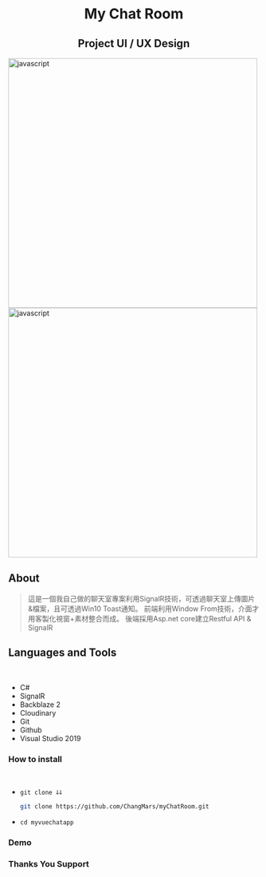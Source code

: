 <h1 align="center">My Chat Room</h1>
<H2 align="center">Project UI / UX Design</H2>

<!-- Garis Lurus -->
<img align="center" src="https://chatroom.s3.us-west-004.backblazeb2.com/d6d0442d-624c-4002-a8e9-72f16df51045.jpg" alt="javascript" width="500"/> 
<img align="center" src="https://chatroom.s3.us-west-004.backblazeb2.com/df99e658-d90c-430e-979f-824038c3f42f.jpg" alt="javascript" width="500"/> 
<!-- End -->

<br>

## About
> 這是一個我自己做的聊天室專案利用SignalR技術，可透過聊天室上傳圖片&檔案，且可透過Win10 Toast通知。
> 前端利用Window From技術，介面才用客製化視窗+素材整合而成。
> 後端採用Asp.net core建立Restful API & SignalR


## Languages and Tools
<br>

- C#
- SignalR 
- Backblaze 2
- Cloudinary
- Git 
- Github
- Visual Studio 2019

### How to install
<br>

- <code>git clone ↆↆ </code>
  
  ```bash
  git clone https://github.com/ChangMars/myChatRoom.git
  ``` 
  
- <code>cd myvuechatapp</code>

### Demo 

### Thanks You Support

<br>

